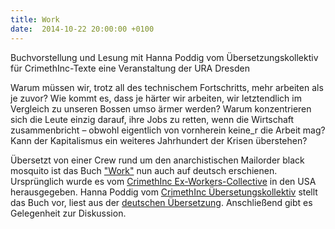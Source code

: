 ```yaml
---
title: Work
date:  2014-10-22 20:00:00 +0100
---
```


Buchvorstellung und Lesung mit Hanna Poddig vom Übersetzungskollektiv für CrimethInc-Texte eine Veranstaltung der URA Dresden



Warum müssen wir, trotz all des technischem Fortschritts, mehr arbeiten
als je zuvor? Wie kommt es, dass je härter wir arbeiten, wir letztendlich
im Vergleich zu unseren Bossen umso ärmer werden? Warum konzentrieren sich
die Leute einzig darauf, ihre Jobs zu retten, wenn die Wirtschaft
zusammenbricht – obwohl eigentlich von vornherein keine_r die Arbeit mag?
Kann der Kapitalismus ein weiteres Jahrhundert der Krisen überstehen?


Übersetzt von einer Crew rund um den anarchistischen Mailorder black
mosquito ist das Buch <a href="http://crimethinc.com/books/work.html">"Work"</a> nun auch auf
deutsch erschienen. Ursprünglich wurde es vom <a href="http://crimethinc.com">CrimethInc Ex-Workers-Collective</a> in den
USA herausgegeben. Hanna Poddig vom <a href="http://crimethinc.blogsport.de/">CrimethInc Übersetungskollektiv</a>
stellt das Buch vor, liest aus der <a href="http://crimethinc.blogsport.de/message-in-a-bottle/">deutschen
Übersetzung</a>. Anschließend gibt es Gelegenheit zur Diskussion.


